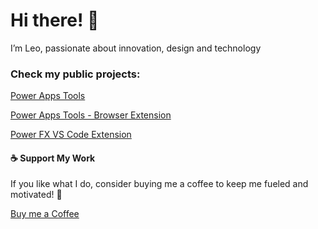 # Hi there! 👋

I’m Leo, passionate about innovation, design and technology



### Check my public projects:
<a href='www.powerappstools.com' target='_blank'> Power Apps Tools</a>

<a href='https://chromewebstore.google.com/detail/power-apps-tools/elbhhdefjjjfnbicklcnpepfgjocnjhc' target='_blank'> Power Apps Tools - Browser Extension</a>

<a href='https://marketplace.visualstudio.com/items?itemName=PowerAppsTools.powerfx' target='_blank'> Power FX VS Code Extension</a>




#### ☕ Support My Work

If you like what I do, consider buying me a coffee to keep me fueled and motivated! 🚀

<a href='https://buymeacoffee.com/leonardorax'> Buy me a Coffee</a> 
